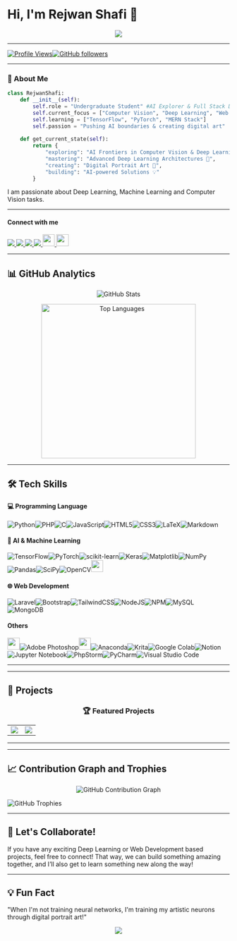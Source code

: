 <h1 align="">Hi, I'm Rejwan Shafi 👋</h1>
<!-- <h3 align="center">
  <a href="#ml">AI Explorer</a> |
  <a href="#web">Full Stack Developer</a> |
  <a href="#art">Digital Artist</a>
</h3> -->

<p align="center">
  <img src="https://readme-typing-svg.herokuapp.com?size=22&width=600&lines=AI+%7C+Deep+Learning+%7C+Computer+Vision+%7C+Web+Dev;+Passionate+about+Exploring+AI+Frontiers" />
</p>

---
<!-- Profile View and Github Follower Count -->
[![Profile Views](https://komarev.com/ghpvc/?username=rejwanshafi25&label=Profile%20Views&color=blue&style=flat)](https://github.com/rejwanshafi25)[![GitHub followers](https://img.shields.io/github/followers/rejwanshafi25?label=Followers&style=social)](https://github.com/rejwanshafi25?tab=followers)

---
### 🚀 About Me

```python
class RejwanShafi:
    def __init__(self):
        self.role = "Undergraduate Student" #AI Explorer & Full Stack Developer
        self.current_focus = ["Computer Vision", "Deep Learning", "Web Development"]
        self.learning = ["TensorFlow", "PyTorch", "MERN Stack"]
        self.passion = "Pushing AI boundaries & creating digital art"
    
    def get_current_state(self):
        return {
            "exploring": "AI Frontiers in Computer Vision & Deep Learning 🔭",
            "mastering": "Advanced Deep Learning Architectures 🌱",
            "creating": "Digital Portrait Art 🎨",
            "building": "AI-powered Solutions 💡"
        }
```

I am passionate about Deep Learning, Machine Learning and Computer Vision tasks. 

---
#### Connect with me
<p align=""> 
<a href="https://www.linkedin.com/in/rejwanshafi/"> <img src="https://img.shields.io/badge/LinkedIn-0077B5?style=for-the-badge&logo=linkedin&logoColor=white"> </a>
<a href="https://facebook.com/yourprofile"> <img src="https://img.shields.io/badge/Facebook-1877F2?style=for-the-badge&logo=facebook&logoColor=white"> </a> 
<a href="https://instagram.com/bd_sketch25"> <img src="https://img.shields.io/badge/Instagram-E4405F?style=for-the-badge&logo=instagram&logoColor=white"> </a>
<a href="mailto:rejwanshafi.dev@gmail.com"> <img src="https://img.shields.io/badge/Email-D14836?style=for-the-badge&logo=Gmail&logoColor=white"> </a>
<a href="#"> <img src="https://img.shields.io/badge/-Deviantart-05122A?style=flat-square&logo=Deviantart&color=404141" height=27.5> </a>
<a href="https://www.artstation.com/bdsketch25"> <img src="https://img.shields.io/badge/-Artstation-05122A?style=flat-square&logo=Artstation&color=404141" height=27.5> </a>
</p>

---
## 📊 GitHub Analytics
<!-- curren streak -->
<p align="center"> 
    <img src="https://github-readme-stats.vercel.app/api?username=rejwanshafi25&show_icons=true&theme=light" alt="GitHub Stats" />
    <!-- <img src="https://github-readme-streak-stats.herokuapp.com/?user=rejwanshafi25&theme=dracula" alt="GitHub Streak Stats" />  -->
</p>

<p align="center"> <img src="https://github-readme-stats.vercel.app/api/top-langs/?username=rejwanshafi25&theme=light" width=350 alt="Top Languages" /> </p>

---
## 🛠️ Tech Skills

<h4 id="Programming language">💻 Programming Language</h4>

![Python](https://img.shields.io/badge/python-3670A0?style=for-the-badge&logo=python&logoColor=ffdd54)![PHP](https://img.shields.io/badge/php-%23777BB4.svg?style=for-the-badge&logo=php&logoColor=white)![C](https://img.shields.io/badge/c-%2300599C.svg?style=for-the-badge&logo=c&logoColor=white)![JavaScript](https://img.shields.io/badge/javascript-%23323330.svg?style=for-the-badge&logo=javascript&logoColor=%23F7DF1E)![HTML5](https://img.shields.io/badge/html5-%23E34F26.svg?style=for-the-badge&logo=html5&logoColor=white)![CSS3](https://img.shields.io/badge/css3-%231572B6.svg?style=for-the-badge&logo=css3&logoColor=white)![LaTeX](https://img.shields.io/badge/latex-%23008080.svg?style=for-the-badge&logo=latex&logoColor=white)![Markdown](https://img.shields.io/badge/markdown-%23000000.svg?style=for-the-badge&logo=markdown&logoColor=white)

<h4 id="ml">🤖 AI & Machine Learning </h4>

![TensorFlow](https://img.shields.io/badge/TensorFlow-%23FF6F00.svg?style=for-the-badge&logo=TensorFlow&logoColor=white)![PyTorch](https://img.shields.io/badge/PyTorch-%23EE4C2C.svg?style=for-the-badge&logo=PyTorch&logoColor=white)![scikit-learn](https://img.shields.io/badge/scikit--learn-%23F7931E.svg?style=for-the-badge&logo=scikit-learn&logoColor=white)![Keras](https://img.shields.io/badge/Keras-%23D00000.svg?style=for-the-badge&logo=Keras&logoColor=white)![Matplotlib](https://img.shields.io/badge/Matplotlib-%23ffffff.svg?style=for-the-badge&logo=Matplotlib&logoColor=black)![NumPy](https://img.shields.io/badge/numpy-%23013243.svg?style=for-the-badge&logo=numpy&logoColor=white)![Pandas](https://img.shields.io/badge/pandas-%23150458.svg?style=for-the-badge&logo=pandas&logoColor=white)![SciPy](https://img.shields.io/badge/SciPy-%230C55A5.svg?style=for-the-badge&logo=scipy&logoColor=%white)![OpenCV](https://img.shields.io/badge/opencv-%23white.svg?style=for-the-badge&logo=opencv&logoColor=white)<img src="https://img.shields.io/badge/Hugging%20Face-FFD21E?logo=huggingface&logoColor=000" height=27.5/>

<h4 id="ml">🌐 Web Development </h4>

![Laravel](https://img.shields.io/badge/laravel-%23FF2D20.svg?style=for-the-badge&logo=laravel&logoColor=white)![Bootstrap](https://img.shields.io/badge/bootstrap-%238511FA.svg?style=for-the-badge&logo=bootstrap&logoColor=white)![TailwindCSS](https://img.shields.io/badge/tailwindcss-%2338B2AC.svg?style=for-the-badge&logo=tailwind-css&logoColor=white)![NodeJS](https://img.shields.io/badge/node.js-6DA55F?style=for-the-badge&logo=node.js&logoColor=white)![NPM](https://img.shields.io/badge/NPM-%23CB3837.svg?style=for-the-badge&logo=npm&logoColor=white)![MySQL](https://img.shields.io/badge/mysql-4479A1.svg?style=for-the-badge&logo=mysql&logoColor=white)![MongoDB](https://img.shields.io/badge/MongoDB-%234ea94b.svg?style=for-the-badge&logo=mongodb&logoColor=white)


<h4 id="ml">Others </h4>

<img src="https://img.shields.io/badge/-Git-05122A?style=flat-square&logo=Git&color=404141" height=27.5/>![Adobe Photoshop](https://img.shields.io/badge/adobe%20photoshop-%2331A8FF.svg?style=for-the-badge&logo=adobe%20photoshop&logoColor=white)<img src="https://img.shields.io/badge/-Github-05122A?style=flat-square&logo=Github&color=404141" height=27.5>![Anaconda](https://img.shields.io/badge/Anaconda-%2344A833.svg?style=for-the-badge&logo=anaconda&logoColor=white)![Krita](https://img.shields.io/badge/Krita-203759?style=for-the-badge&logo=krita&logoColor=EEF37B)![Google Colab](https://img.shields.io/badge/Google%20Colab-%23F9A825.svg?style=for-the-badge&logo=googlecolab&logoColor=white)![Notion](https://img.shields.io/badge/Notion-%23000000.svg?style=for-the-badge&logo=notion&logoColor=white)![Jupyter Notebook](https://img.shields.io/badge/jupyter-%23FA0F00.svg?style=for-the-badge&logo=jupyter&logoColor=white)![PhpStorm](https://img.shields.io/badge/phpstorm-143?style=for-the-badge&logo=phpstorm&logoColor=black&color=black&labelColor=darkorchid)![PyCharm](https://img.shields.io/badge/pycharm-143?style=for-the-badge&logo=pycharm&logoColor=black&color=black&labelColor=green)![Visual Studio Code](https://img.shields.io/badge/Visual%20Studio%20Code-0078d7.svg?style=for-the-badge&logo=visual-studio-code&logoColor=white)

---
---

## 🌟 Projects

<div align="center">
  
### 🏆 Featured Projects

<table>
  <tr>
    <td width="50%">
      <a href="https://github.com/RejwanShafi25/Signboard-Detection-Using-YOLO-V8-main">
        <img src="https://github-readme-stats.vercel.app/api/pin/?username=rejwanshafi25&repo=Signboard-Detection-Using-YOLO-V8-main&theme=radical" />
      </a>
      <!-- <div align="left" style="padding: 10px; border-radius: 8px; background: #1A1A1A; margin-top: 10px;">
        <h4>🔍 Key Features</h4>
        <p>📌 Advanced Computer Vision pipeline for object detection<br>
        📊 Achieved 98.7% accuracy on COCO dataset<br>
        🚀 Real-time inference capabilities</p>
      </div> -->
    </td>
    <td width="50%">
      <a href="https://github.com/rejwanshafi25/Nilam-BD-an-online-auction-system">
        <img src="https://github-readme-stats.vercel.app/api/pin/?username=rejwanshafi25&repo=Nilam-BD-an-online-auction-system&theme=radical" />
      </a>
      <!-- <div align="left" style="padding: 10px; border-radius: 8px; background: #1A1A1A; margin-top: 10px;">
        <h4>🔧 Technical Highlights</h4>
        <p>🌐 Full-stack AI-powered web application<br>
        💻 Integrated PyTorch models with Laravel backend<br>
        🎨 Custom visualization dashboard</p>
      </div> -->
    </td>
  </tr>
</table>

</div>

---

---
## 📈 Contribution Graph and Trophies
<p align="center"> <img src="https://github-readme-activity-graph.vercel.app/graph?username=rejwanshafi25&theme=react-dark" alt="GitHub Contribution Graph" /> </p>


<p align=""> <img src="https://github-profile-trophy.vercel.app/?username=rejwanshafi25&theme=onedark&row=2&column=4" alt="GitHub Trophies"> </p>

---
## 🤝 Let's Collaborate!
<p align="">If you have any exciting Deep Learning or Web Development based projects, feel free to connect!  That way, we can build something amazing together, and I’ll also get to learn something new along the way!</p>

---
## 💡 Fun Fact
"When I'm not training neural networks, I'm training my artistic neurons through digital portrait art!"



<div align="center">
  <img src="https://capsule-render.vercel.app/api?type=waving&color=gradient&height=100&section=footer"/>
<!-- </p> -->
</div>

<!-- xyz -->







